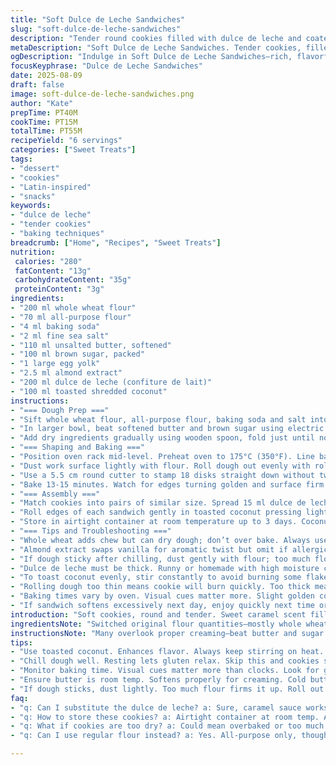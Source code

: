```yaml
---
title: "Soft Dulce de Leche Sandwiches"
slug: "soft-dulce-de-leche-sandwiches"
description: "Tender round cookies filled with dulce de leche and coated with toasted shredded coconut. Butter and sugar creamed for a denser crumb. Baking powder swapped for baking soda plus a pinch of salt for balanced rise. Flour mostly whole wheat for nuttiness and chew. Replace vanilla with almond extract—adds complexity. Toast coconut to deepen flavor. Pliable dough chills then rolls thin for even baking. Sandwich assembly rolls edges for chew, prevents mess. Store wrapped at room temp, lasts 3 days max. Texture soft, slight chew from coconut. Aroma sweet caramel, hint almond. Requires seeing golden edges to know done."
metaDescription: "Soft Dulce de Leche Sandwiches. Tender cookies, filled with sweet caramel and toasted coconut, perfect for a treat."
ogDescription: "Indulge in Soft Dulce de Leche Sandwiches—rich, flavorful cookies that deliver just the right amount of sweetness."
focusKeyphrase: "Dulce de Leche Sandwiches"
date: 2025-08-09
draft: false
image: soft-dulce-de-leche-sandwiches.png
author: "Kate"
prepTime: PT40M
cookTime: PT15M
totalTime: PT55M
recipeYield: "6 servings"
categories: ["Sweet Treats"]
tags:
- "dessert"
- "cookies"
- "Latin-inspired"
- "snacks"
keywords:
- "dulce de leche"
- "tender cookies"
- "baking techniques"
breadcrumb: ["Home", "Recipes", "Sweet Treats"]
nutrition: 
 calories: "280"
 fatContent: "13g"
 carbohydrateContent: "35g"
 proteinContent: "3g"
ingredients:
- "200 ml whole wheat flour"
- "70 ml all-purpose flour"
- "4 ml baking soda"
- "2 ml fine sea salt"
- "110 ml unsalted butter, softened"
- "100 ml brown sugar, packed"
- "1 large egg yolk"
- "2.5 ml almond extract"
- "200 ml dulce de leche (confiture de lait)"
- "100 ml toasted shredded coconut"
instructions:
- "=== Dough Prep ==="
- "Sift whole wheat flour, all-purpose flour, baking soda and salt into one bowl. Mix to combine evenly. Toast shredded coconut on dry pan over medium heat constantly stirring till golden, fragrant, then set aside cool."
- "In larger bowl, beat softened butter and brown sugar using electric mixer till fluffy and light cream color—about 3-4 minutes. Incorporate egg yolk and almond extract; beat until no streaks, smooth and shiny."
- "Add dry ingredients gradually using wooden spoon, fold just until no visible flour remains. Less handling avoids tough cookies. Gather dough, pat into disk, wrap tightly with plastic wrap. Refrigerate minimum 40 minutes to relax gluten and firm up butter."
- "=== Shaping and Baking ==="
- "Position oven rack mid-level. Preheat oven to 175°C (350°F). Line baking sheet with parchment paper or silicone mat."
- "Dust work surface lightly with flour. Roll dough out evenly with rolling pin to about 3.5 mm thickness (just under 1/8 inch). Avoid sticking or tearing by lifting and turning dough frequently with spatula."
- "Use a 5.5 cm round cutter to stamp 18 disks straight down without twisting. Place cookies spaced on lined tray."
- "Bake 13-15 minutes. Watch for edges turning golden and surface firm but still soft in center. Bottom should brown slightly—not burnt. Remove from oven, slide parchment on rack to cool fully before touch or assembly. Warm cookies crumble or deform."
- "=== Assembly ==="
- "Match cookies into pairs of similar size. Spread 15 ml dulce de leche on one disk. Sandwich with second. Spread remaining dulce de leche on top and sides like a thin glaze."
- "Roll edges of each sandwich gently in toasted coconut pressing lightly to adhere. Handles sticky edges carefully."
- "Store in airtight container at room temperature up to 3 days. Coconut softens over time but remains aromatic. Do not refrigerate or cookies become firm and lose tenderness."
- "=== Tips and Troubleshooting ==="
- "Whole wheat adds chew but can dry dough; don’t over bake. Always use room temp butter for creaminess. Brown sugar adds moisture and caramel notes; white sugar creates drier texture."
- "Almond extract swaps vanilla for aromatic twist but omit if allergic, use vanilla as default."
- "If dough sticky after chilling, dust gently with flour; too much flour toughens dough."
- "Dulce de leche must be thick. Runny or homemade with high moisture causes soggy cookies. Reduce spread amount if necessary."
- "To toast coconut evenly, stir constantly to avoid burning some flakes while others stay raw."
- "Rolling dough too thin means cookie will burn quickly. Too thick means raw center. Aim for 3-4 mm thickness."
- "Baking times vary by oven. Visual cues matter more. Slight golden color on edges, firm top while center springy to touch indicates doneness."
- "If sandwich softens excessively next day, enjoy quickly next time or refrigerate before serving to firm up slightly."
introduction: "Soft cookies, round and tender. Sweet caramel scent fills kitchen mixing into warm butter sugar clouds. No cutting corners on chill time—dough must rest or it shrinks in oven. Use a mix of wheat flours for character and structure—adds chew, bites back when you least expect it. Almond extract cuts the sweetness with nutty spice; vanilla lacks that punch. Toasted coconut for a crunchy sweet dusting, not just decoration—it bursts with color and flavor when browned just right. Bakes best on parchment to catch melting sugar droplets and keep bottoms light. The moment edges turn gold—eyes on the prize—pull from oven before drying out. Build sandwiches quickly; dulce de leche sticky and slow to dry. Roll sides for neatness, a little sticky mess is inevitable but manageable. Store at room temps only, but not past day three unless you want dense rocks. Basically, know your dough, your bake, your textures. Then you can break rules."
ingredientsNote: "Switched original flour quantities—mostly whole wheat for chew and hearty flavor; all-purpose remains to keep dough tender and workable. Baking soda replaces baking powder to react with brown sugar acids for leavening while balancing with salt. Salt added deliberately to awaken flavors and balance sweetness. Brown sugar provides moisture and a subtle molasses depth that white sugar misses. Almond extract swaps classic vanilla, bringing out nutty warmth and adding unexpected complexity to dulce de leche's sweetness—feel free to revert if preferred. Toasted coconut done dry in pan; easiest and more aromatic than oven. Dulce de leche quality matters—homemade runs too soft, store bought is denser and cleaner for spreading. Butter must be softened, not melted, or creaming loses air and cookies flatten. Egg yolk alone enriches without extra liquid from whites, keeps cookie tender and rich. Measure carefully; mismeasuring wheat flours alters texture drastically."
instructionsNote: "Many overlook proper creaming—beat butter and sugar well to trap air, essential to light crumb. Sloppy cream leads to dense cookies. Use wooden spoon for folding dry ingredients; electric mixer overworks gluten causing stiffness. Dough will feel soft but firm after chilling; too cold means cracking when rolled, too warm means stickiness. Roll on floured counter but sparingly to not dry edges. Cut cookies cleanly; no twisting or edges crumble. Baking is all about cues: slight golden edge, surface no longer shiny, but center still soft to touch. Removing too soon creates doughy bites; too late equals dry cracker. Cooling fully on wire rack avoids sogginess and breaking during handling. Spread filling gently but fully; thicker layers mean more mess. Rolling side edges in coconut seals edges, prevents filling oozing out. Use fingertips to press coconut gently, not rub. Store sandwiches airtight at room temp—refrigerating turns butter hard and dough tough. Eat fast for best texture. You will hear cracking as cookies break soft under pressure but still moist inside."
tips:
- "Use toasted coconut. Enhances flavor. Always keep stirring on heat. Watch for even browning, or it burns. Simple trick, lots of impact."
- "Chill dough well. Resting lets gluten relax. Skip this and cookies shrink when baking. Wrap tightly, minimum 40 minutes. Pat into a disk."
- "Monitor baking time. Visual cues matter more than clocks. Look for golden edges, firm surface. Soft center means it’s not overbaked."
- "Ensure butter is room temp. Softens properly for creaming. Cold butter leads to dense cookies, while melted ruins airy texture."
- "If dough sticks, dust lightly. Too much flour firms it up. Roll out on floured surface. Don’t twist, or edges will crumble."
faq:
- "q: Can I substitute the dulce de leche? a: Sure, caramel sauce works too. But thickness is key. Use a thick version or it'll ooze."
- "q: How to store these cookies? a: Airtight container at room temp. Avoid fridge, texture changes. Up to 3 days. Fast consumption recommended."
- "q: What if cookies are too dry? a: Could mean overbaked or too much flour. Next time, check baking time carefully. Adjust flour too."
- "q: Can I use regular flour instead? a: Yes. All-purpose only, though. Consider adding a bit of nutty flavor – use some whole wheat."

---
```

